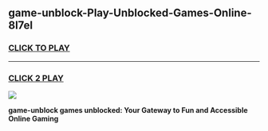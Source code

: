 
## game-unblock-Play-Unblocked-Games-Online-8l7el
<h3>
<a href="https://premium76.site?title=game-unblock&ref=25A">CLICK TO PLAY</a></h3>
<hr>

<h3>
<a href="https://premium76.site?title=game-unblock&ref=25A">CLICK 2 PLAY</a>
  
</h3>

<a href="https://premium76.site?title=game-unblock&ref=25A"><img src="https://clearcache.store/games.png"></a>


**game-unblock games unblocked: Your Gateway to Fun and Accessible Online Gaming**
